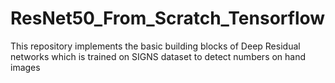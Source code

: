 # ResNet50_From_Scratch_Tensorflow
This repository implements the basic building blocks of Deep Residual networks which is trained on SIGNS dataset to detect numbers on hand images

